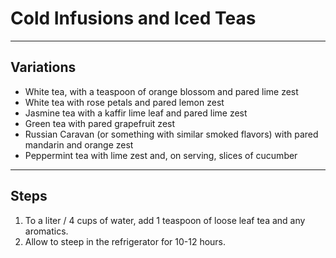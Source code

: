 # Cold Infusions and Iced Teas

---

## Variations

* White tea, with a teaspoon of orange blossom and pared lime zest
* White tea with rose petals and pared lemon zest
* Jasmine tea with a kaffir lime leaf and pared lime zest
* Green tea with pared grapefruit zest
* Russian Caravan (or something with similar smoked flavors) with pared mandarin and orange zest
* Peppermint tea with lime zest and, on serving, slices of cucumber

---

## Steps

1. To a liter / 4 cups of water, add 1 teaspoon of loose leaf tea and any aromatics. 
2. Allow to steep in the refrigerator for 10-12 hours.